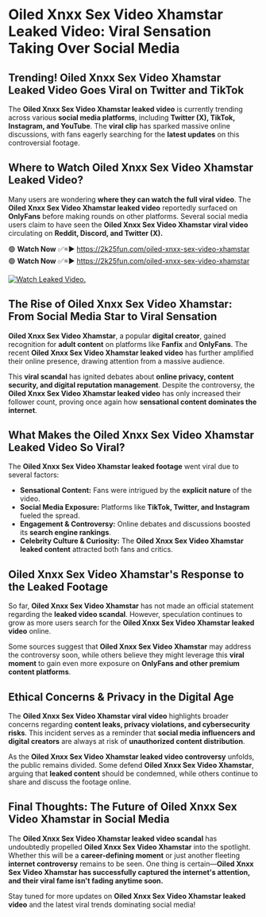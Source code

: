 # Oiled Xnxx Sex Video Xhamstar Leaked Video: Viral Sensation Taking Over Social Media

## **Trending! Oiled Xnxx Sex Video Xhamstar Leaked Video Goes Viral on Twitter and TikTok**
The **Oiled Xnxx Sex Video Xhamstar leaked video** is currently trending across various **social media platforms**, including **Twitter (X), TikTok, Instagram, and YouTube**. The **viral clip** has sparked massive online discussions, with fans eagerly searching for the **latest updates** on this controversial footage.

## **Where to Watch Oiled Xnxx Sex Video Xhamstar Leaked Video?**
Many users are wondering **where they can watch the full viral video**. The **Oiled Xnxx Sex Video Xhamstar leaked video** reportedly surfaced on **OnlyFans** before making rounds on other platforms. Several social media users claim to have seen the **Oiled Xnxx Sex Video Xhamstar viral video** circulating on **Reddit, Discord, and Twitter (X).**

🟢 **Watch Now** ✅=► https://2k25fun.com/oiled-xnxx-sex-video-xhamstar  
🟢 **Watch Now** ✅=► https://2k25fun.com/oiled-xnxx-sex-video-xhamstar  

[![Watch Leaked Video.](https://miro.medium.com/v2/resize:fit:828/format:webp/1*cilzJN44JGOrTw9NJCrNHA.gif "Watch Leaked Video")](https://2k25fun.com/oiled-xnxx-sex-video-xhamstar)

## **The Rise of Oiled Xnxx Sex Video Xhamstar: From Social Media Star to Viral Sensation**
**Oiled Xnxx Sex Video Xhamstar**, a popular **digital creator**, gained recognition for **adult content** on platforms like **Fanfix** and **OnlyFans**. The recent **Oiled Xnxx Sex Video Xhamstar leaked video** has further amplified their online presence, drawing attention from a massive audience.

This **viral scandal** has ignited debates about **online privacy, content security, and digital reputation management**. Despite the controversy, the **Oiled Xnxx Sex Video Xhamstar leaked video** has only increased their follower count, proving once again how **sensational content dominates the internet**.

## **What Makes the Oiled Xnxx Sex Video Xhamstar Leaked Video So Viral?**
The **Oiled Xnxx Sex Video Xhamstar leaked footage** went viral due to several factors:
- **Sensational Content:** Fans were intrigued by the **explicit nature** of the video.
- **Social Media Exposure:** Platforms like **TikTok, Twitter, and Instagram** fueled the spread.
- **Engagement & Controversy:** Online debates and discussions boosted its **search engine rankings**.
- **Celebrity Culture & Curiosity:** The **Oiled Xnxx Sex Video Xhamstar leaked content** attracted both fans and critics.

## **Oiled Xnxx Sex Video Xhamstar's Response to the Leaked Footage**
So far, **Oiled Xnxx Sex Video Xhamstar** has not made an official statement regarding the **leaked video scandal**. However, speculation continues to grow as more users search for the **Oiled Xnxx Sex Video Xhamstar leaked video** online.

Some sources suggest that **Oiled Xnxx Sex Video Xhamstar** may address the controversy soon, while others believe they might leverage this **viral moment** to gain even more exposure on **OnlyFans and other premium content platforms**.

## **Ethical Concerns & Privacy in the Digital Age**
The **Oiled Xnxx Sex Video Xhamstar viral video** highlights broader concerns regarding **content leaks, privacy violations, and cybersecurity risks**. This incident serves as a reminder that **social media influencers and digital creators** are always at risk of **unauthorized content distribution**.

As the **Oiled Xnxx Sex Video Xhamstar leaked video controversy** unfolds, the public remains divided. Some defend **Oiled Xnxx Sex Video Xhamstar**, arguing that **leaked content** should be condemned, while others continue to share and discuss the footage online.

## **Final Thoughts: The Future of Oiled Xnxx Sex Video Xhamstar in Social Media**
The **Oiled Xnxx Sex Video Xhamstar leaked video scandal** has undoubtedly propelled **Oiled Xnxx Sex Video Xhamstar** into the spotlight. Whether this will be a **career-defining moment** or just another fleeting **internet controversy** remains to be seen. One thing is certain—**Oiled Xnxx Sex Video Xhamstar has successfully captured the internet's attention, and their viral fame isn't fading anytime soon.**

Stay tuned for more updates on **Oiled Xnxx Sex Video Xhamstar leaked video** and the latest viral trends dominating social media!